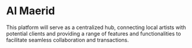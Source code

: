 # Al Maerid

This platform will serve as a centralized hub, connecting local artists with potential clients and providing a range of features and functionalities to facilitate seamless collaboration and transactions.
